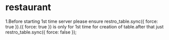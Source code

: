 # restaurant


1.Before starting 1st time server please ensure restro_table.sync({ force: true }).({ force: true }) is only for 1st time for creation of table.after
that just restro_table.sync({ force: false });
